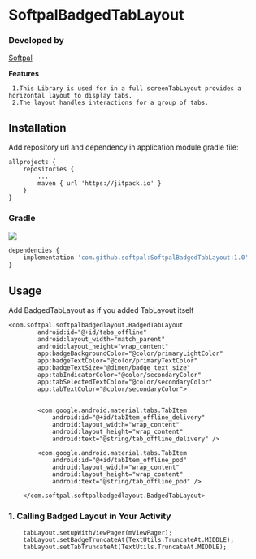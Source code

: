 # SoftpalBadgedTabLayout


### Developed by
[Softpal](https://www.github.com/softpal)

**Features**

     1.This Library is used for in a full screenTabLayout provides a horizontal layout to display tabs. 
     2.The layout handles interactions for a group of tabs.
     
 ## Installation

Add repository url and dependency in application module gradle file:
  
	allprojects {
		repositories {
			...
			maven { url 'https://jitpack.io' }
		}
	}

### Gradle
[![](https://jitpack.io/v/softpal/SoftpalBadgedTabLayout.svg)](https://jitpack.io/#softpal/SoftpalBadgedTabLayout)
```javascript
dependencies {
    implementation 'com.github.softpal:SoftpalBadgedTabLayout:1.0'
}
```
## Usage

Add BadgedTabLayout as if you added TabLayout itself
 
    <com.softpal.softpalbadgedlayout.BadgedTabLayout
            android:id="@+id/tabs_offline"
            android:layout_width="match_parent"
            android:layout_height="wrap_content"
            app:badgeBackgroundColor="@color/primaryLightColor"
            app:badgeTextColor="@color/primaryTextColor"
            app:badgeTextSize="@dimen/badge_text_size"
            app:tabIndicatorColor="@color/secondaryColor"
            app:tabSelectedTextColor="@color/secondaryColor"
            app:tabTextColor="@color/secondaryColor">


            <com.google.android.material.tabs.TabItem
                android:id="@+id/tabItem_offline_delivery"
                android:layout_width="wrap_content"
                android:layout_height="wrap_content"
                android:text="@string/tab_offline_delivery" />

            <com.google.android.material.tabs.TabItem
                android:id="@+id/tabItem_offline_pod"
                android:layout_width="wrap_content"
                android:layout_height="wrap_content"
                android:text="@string/tab_offline_pod" />

        </com.softpal.softpalbadgedlayout.BadgedTabLayout>
        
        
   ### 1. Calling Badged Layout in Your Activity
   
        tabLayout.setupWithViewPager(mViewPager);
        tabLayout.setBadgeTruncateAt(TextUtils.TruncateAt.MIDDLE);
	    tabLayout.setTabTruncateAt(TextUtils.TruncateAt.MIDDLE);
   


